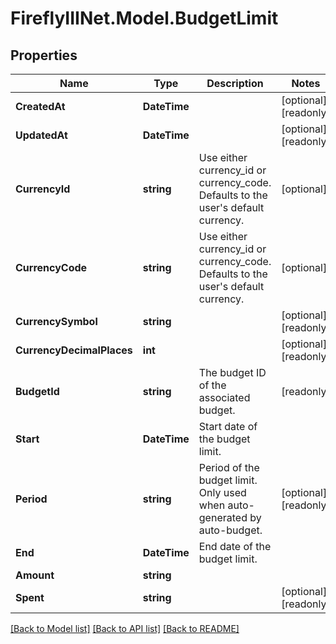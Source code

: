 # FireflyIIINet.Model.BudgetLimit

## Properties

Name | Type | Description | Notes
------------ | ------------- | ------------- | -------------
**CreatedAt** | **DateTime** |  | [optional] [readonly] 
**UpdatedAt** | **DateTime** |  | [optional] [readonly] 
**CurrencyId** | **string** | Use either currency_id or currency_code. Defaults to the user&#39;s default currency. | [optional] 
**CurrencyCode** | **string** | Use either currency_id or currency_code. Defaults to the user&#39;s default currency. | [optional] 
**CurrencySymbol** | **string** |  | [optional] [readonly] 
**CurrencyDecimalPlaces** | **int** |  | [optional] [readonly] 
**BudgetId** | **string** | The budget ID of the associated budget. | [readonly] 
**Start** | **DateTime** | Start date of the budget limit. | 
**Period** | **string** | Period of the budget limit. Only used when auto-generated by auto-budget. | [optional] [readonly] 
**End** | **DateTime** | End date of the budget limit. | 
**Amount** | **string** |  | 
**Spent** | **string** |  | [optional] [readonly] 

[[Back to Model list]](../README.md#documentation-for-models) [[Back to API list]](../README.md#documentation-for-api-endpoints) [[Back to README]](../README.md)

